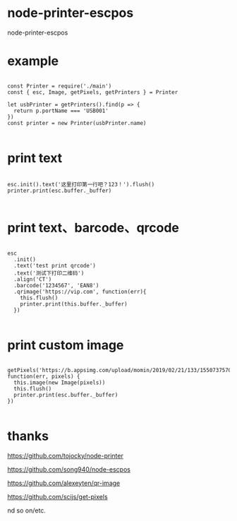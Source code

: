 # node-printer-escpos
node-printer-escpos

# example
<pre>
<code>
const Printer = require('./main')
const { esc, Image, getPixels, getPrinters } = Printer

let usbPrinter = getPrinters().find(p => {
  return p.portName === 'USB001'
})
const printer = new Printer(usbPrinter.name)
</code>
</pre>

# print text
<pre>
<code>
esc.init().text('这里打印第一行吧？123！').flush()
printer.print(esc.buffer._buffer)
</code>
</pre>

# print text、barcode、qrcode
<pre>
<code>
esc
  .init()
  .text('test print qrcode')
  .text('测试下打印二维码')
  .align('CT')
  .barcode('1234567', 'EAN8')
  .qrimage('https://vip.com', function(err){
    this.flush()
    printer.print(this.buffer._buffer)
  })
</code>
</pre>

# print custom image
<pre>
<code>
getPixels('https://b.appsimg.com/upload/momin/2019/02/21/133/1550737570483.png', function(err, pixels) {
  this.image(new Image(pixels))
  this.flush()
  printer.print(esc.buffer._buffer)
})
</code>
</pre>

# thanks


https://github.com/tojocky/node-printer


https://github.com/song940/node-escpos


https://github.com/alexeyten/qr-image


https://github.com/scijs/get-pixels


nd so on/etc.
